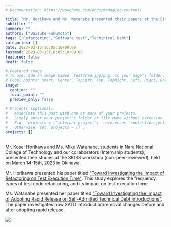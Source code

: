 ```yaml
---
# Documentation: https://wowchemy.com/docs/managing-content/

title: "Mr. Horikawa and Ms. Watanabe presented their papers at the SIGSS workshop in Okinawa"
subtitle: ""
summary: ""
authors: ["Daisuke Fukumoto"]
tags: ["Refactoring","Software test","Techinical Debt"]
categories: []
date: 2023-03-15T16:05:10+09:00
lastmod: 2023-03-15T16:05:10+09:00
featured: false
draft: false

# Featured image
# To use, add an image named `featured.jpg/png` to your page's folder.
# Focal points: Smart, Center, TopLeft, Top, TopRight, Left, Right, BottomLeft, Bottom, BottomRight.
image:
  caption: ""
  focal_point: ""
  preview_only: false

# Projects (optional).
#   Associate this post with one or more of your projects.
#   Simply enter your project's folder or file name without extension.
#   E.g. `projects = ["internal-project"]` references `content/project/deep-learning/index.md`.
#   Otherwise, set `projects = []`.
projects: []
---
```

Mr. Kosei Horikawa and Ms. Miku Watanabe, students in Nara National College of Technology and our collaborators (Internship students), presented their studies at the SIGSS workshop (non-peer-reviewed), held on March 14-15th, 2023 in Okinawa.


Mr. Horikawa presented his paper titled ["Toward Investigating the Impact of Refactoring on Test Execution Time"](https://ken.ieice.org/ken/paper/20230315wCSl/). This study explores the frequency, types of test code refactoring, and its impact on test execution time. 

Ms. Watanabe presented her paper titled ["Toward Investigating the Impact of Adopting Rapid Release on Self-Admitted Technical Debt Introductions"](https://ken.ieice.org/ken/paper/20230315mCSm/). The paper investigates how SATD introduction/removal changes before and after adopting rapid release.

![](watanabe.jpg)
